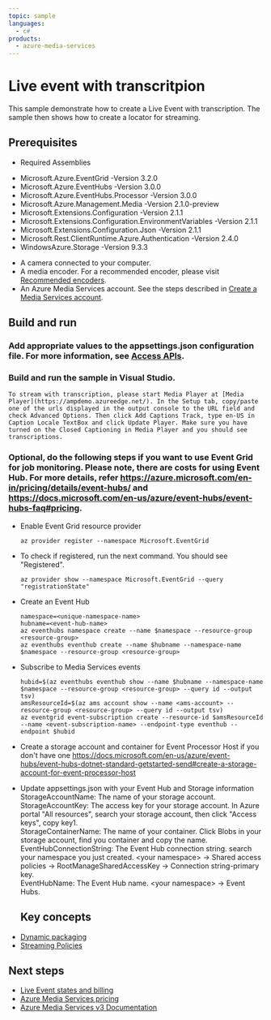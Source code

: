 ```yaml
---
topic: sample
languages:
  - c#
products:
  - azure-media-services
---
```


# Live event with transcritpion

This sample demonstrate how to create a Live Event with transcription. The sample then shows how to create a locator for streaming.

## Prerequisites
* Required Assemblies

- Microsoft.Azure.EventGrid -Version 3.2.0
- Microsoft.Azure.EventHubs -Version 3.0.0
- Microsoft.Azure.EventHubs.Processor -Version 3.0.0
- Microsoft.Azure.Management.Media -Version 2.1.0-preview
- Microsoft.Extensions.Configuration -Version 2.1.1
- Microsoft.Extensions.Configuration.EnvironmentVariables -Version 2.1.1
- Microsoft.Extensions.Configuration.Json -Version 2.1.1
- Microsoft.Rest.ClientRuntime.Azure.Authentication -Version 2.4.0
- WindowsAzure.Storage -Version 9.3.3

* A camera connected to your computer.
* A media encoder. For a recommended encoder, please visit [Recommended encoders](https://docs.microsoft.com/en-us/azure/media-services/latest/recommended-on-premises-live-encoders).
* An Azure Media Services account. See the steps described in [Create a Media Services account](https://docs.microsoft.com/azure/media-services/latest/create-account-cli-quickstart).

## Build and run

### Add appropriate values to the appsettings.json configuration file. For more information, see [Access APIs](https://docs.microsoft.com/azure/media-services/latest/access-api-cli-how-to).

### Build and run the sample in Visual Studio.

	To stream with transcription, please start Media Player at [Media Player](https://ampdemo.azureedge.net/). In the Setup tab, copy/paste one of the urls displayed in the output console to the URL field and check Advanced Options. Then click Add Captions Track, type en-US in Caption Locale TextBox and click Update Player. Make sure you have turned on the Closed Captioning in Media Player and you should see transcriptions.

### Optional, do the following steps if you want to use Event Grid for job monitoring. Please note, there are costs for using Event Hub. For more details, refer https://azure.microsoft.com/en-in/pricing/details/event-hubs/ and https://docs.microsoft.com/en-us/azure/event-hubs/event-hubs-faq#pricing.

- Enable Event Grid resource provider

  `az provider register --namespace Microsoft.EventGrid`

- To check if registered, run the next command. You should see "Registered".

  `az provider show --namespace Microsoft.EventGrid --query "registrationState"`

- Create an Event Hub

  `namespace=<unique-namespace-name>`\
  `hubname=<event-hub-name>`\
  `az eventhubs namespace create --name $namespace --resource-group <resource-group>`\
  `az eventhubs eventhub create --name $hubname --namespace-name $namespace --resource-group <resource-group>`

* Subscribe to Media Services events

  `hubid=$(az eventhubs eventhub show --name $hubname --namespace-name $namespace --resource-group <resource-group> --query id --output tsv)`\
  `amsResourceId=$(az ams account show --name <ams-account> --resource-group <resource-group> --query id --output tsv)`\
  `az eventgrid event-subscription create --resource-id $amsResourceId --name <event-subscription-name> --endpoint-type eventhub --endpoint $hubid`

- Create a storage account and container for Event Processor Host if you don't have one
  https://docs.microsoft.com/en-us/azure/event-hubs/event-hubs-dotnet-standard-getstarted-send#create-a-storage-account-for-event-processor-host

- Update appsettings.json with your Event Hub and Storage information
  StorageAccountName: The name of your storage account.\
  StorageAccountKey: The access key for your storage account. In Azure portal "All resources", search your storage account, then click "Access keys", copy key1.\
  StorageContainerName: The name of your container. Click Blobs in your storage account, find you container and copy the name.\
  EventHubConnectionString: The Event Hub connection string. search your namespace you just created. &lt;your namespace&gt; -&gt; Shared access policies -&gt; RootManageSharedAccessKey -&gt; Connection string-primary key.\
  EventHubName: The Event Hub name.  &lt;your namespace&gt; -&gt; Event Hubs.

  ## Key concepts

* [Dynamic packaging](https://docs.microsoft.com/azure/media-services/latest/dynamic-packaging-overview)
* [Streaming Policies](https://docs.microsoft.com/azure/media-services/latest/streaming-policy-concept)

## Next steps

- [Live Event states and billing](https://docs.microsoft.com/en-us/azure/media-services/latest/live-event-states-billing)
- [Azure Media Services pricing](https://azure.microsoft.com/pricing/details/media-services/)
- [Azure Media Services v3 Documentation](https://docs.microsoft.com/azure/media-services/latest/)
